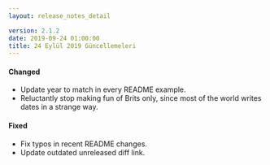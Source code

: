 ```yaml
---
layout: release_notes_detail

version: 2.1.2
date: 2019-09-24 01:00:00
title: 24 Eylül 2019 Güncellemeleri
---
```



#### Changed
- Update year to match in every README example.
- Reluctantly stop making fun of Brits only, since most of the world
  writes dates in a strange way.

#### Fixed
- Fix typos in recent README changes.
- Update outdated unreleased diff link.